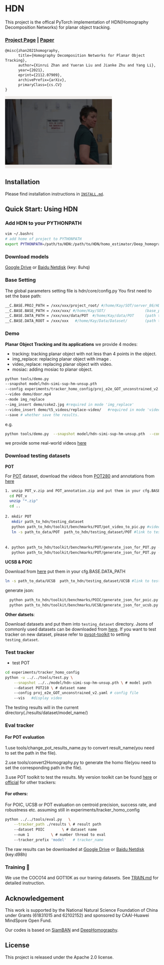 # HDN

This project is the offical PyTorch implementation of HDN(Homography Decomposition Networks) for planar object tracking.

### [Project Page](https://zhanxinrui.github.io/HDN-homepage/) | [Paper](https://arxiv.org/abs/2112.07909)

```
@misc{zhan2021homography,
      title={Homography Decomposition Networks for Planar Object Tracking}, 
      author={Xinrui Zhan and Yueran Liu and Jianke Zhu and Yang Li},
      year={2021},
      eprint={2112.07909},
      archivePrefix={arXiv},
      primaryClass={cs.CV}
}
```

<div align="left">
  <img src="./demo/output/demo.gif" width="350px" />
</div>

## Installation

Please find installation instructions in [`INSTALL.md`](INSTALL.md).

## Quick Start: Using HDN

### Add HDN to your PYTHONPATH
```bash
vim ~/.bashrc
# add home of project to PYTHONPATH
export PYTHONPATH=/path/to/HDN:/path/to/HDN/homo_estimator/Deep_homography/Oneline_DLTv1:$PYTHONPATH
```

### Download models

[Google Drive](https://drive.google.com/file/d/1eakDIJ8m4cZNaiJvWdKAYHyZt0hv2mAY/view?usp=sharing) or [Baidu Netdisk](https://pan.baidu.com/s/1z4B5oVDgDloTrrXNQn1E6w) (key: 8uhq)

### Base Setting
The global parameters setting file is hdn/core/config.py
You first need to set the base path:

```bash
__C.BASE.PROJ_PATH = /xxx/xxx/project_root/ #/home/Kay/SOT/server_86/HDN/   (path_to_hdn)
__C.BASE.BASE_PATH = /xxx/xxx/ #/home/Kay/SOT/                  (base_path_to_workspace)
__C.BASE.DATA_PATH = /xxx/xxx/data/POT  #/home/Kay/data/POT     (path to POT datasets)
__C.BASE.DATA_ROOT = /xxx/xxx   #/home/Kay/Data/Dataset/        (path to other datasets)
```

### Demo
**Planar Object Tracking and its applications**
we provide 4 modes: 
* tracking: tracking planar object with not less than 4 points in the object.
* img_replace: replacing planar object with image .
* video_replace: replacing planar object with video. 
* mosiac: adding mosiac to planar object.

```bash
python tools/demo.py 
--snapshot model/hdn-simi-sup-hm-unsup.pth 
--config experiments/tracker_homo_config/proj_e2e_GOT_unconstrained_v2.yaml 
--video demo/door.mp4 
--mode img_replace 
--img_insert demo/coke2.jpg #required in mode 'img_replace'  
--video_insert demo/t5_videos/replace-video/   #required in mode 'video_replace'
--save # whether save the results.
```
e.g.
```bash
python tools/demo.py  --snapshot model/hdn-simi-sup-hm-unsup.pth  --config experiments/tracker_homo_config/proj_e2e_GOT_unconstrained_v2.yaml --video demo/door.mp4 --mode img_replace --img_insert demo/coke2.jpg --save
```
we provide some real-world videos [here](https://www.aliyundrive.com/s/ycDqPLz5e3Z)


### Download testing datasets
**POT** 

For [POT](https://liangp.github.io/data/pot280/) dataset, download the videos from [POT280](https://pan.baidu.com/s/1boKIoXGFOWZ-uu9X6WzDCA.) and annotations from 
[here](https://liangp.github.io/data/pot280/annotation.zip)


```bash
1. unzip POT_v.zip and POT_annotation.zip and put them in your cfg.BASE.DATA_PATH #unzip the zip files
  cd POT_v
  unzip "*.zip"
  cd ..

2. mkdir POT
   mkdir path_to_hdn/testing_dataset
   python path_to_hdn/toolkit/benchmarks/POT/pot_video_to_pic.py #video to images  
   ln -s path_to_data/POT  path_to_hdn/testing_dataset/POT #link to testing_datasets


4. python path_to_hdn/toolkit/benchmarks/POT/generate_json_for_POT.py --dataset POT210 #generate json annotation for POT
   python path_to_hdn/toolkit/benchmarks/POT/generate_json_for_POT.py --dataset POT280 

```
**UCSB & POIC**

Download from [here](http://webdocs.cs.ualberta.ca/~vis/mtf/) 
put them in your cfg.BASE.DATA_PATH
```bash
ln -s path_to_data/UCSB  path_to_hdn/testing_dataset/UCSB #link to testing_datasets
```

generate json: 
```bash
  python path_to_hdn/toolkit/benchmarks/POIC/generate_json_for_poic.py #generate json annotation for POT
  python path_to_hdn/toolkit/benchmarks/UCSB/generate_json_for_ucsb.py #generate json annotation for POT
```

**Other datsets**:

Download datasets and put them into `testing_dataset` directory. Jsons of commonly used datasets can be downloaded from [here](https://drive.google.com/drive/folders/10cfXjwQQBQeu48XMf2xc_W1LucpistPI). If you want to test tracker on new dataset, please refer to [pysot-toolkit](https://github.com/StrangerZhang/pysot-toolkit) to setting `testing_dataset`.





### Test tracker

- test POT
```bash
cd experiments/tracker_homo_config
python -u ../../tools/test.py \
	--snapshot ../../model/hdn-simi-sup-hm-unsup.pth \ # model path 
	--dataset POT210 \ # dataset name
	--config proj_e2e_GOT_unconstrained_v2.yaml # config file
	--vis   #display video
```

The testing results will in the current directory(./results/dataset/model_name/)


### Eval tracker

#### For POT evaluation

1.use tools/change_pot_results_name.py to convert result_name(you need to set the path in the file).

2.use tools/convert2Homography.py to generate the homo file(you need to set the corresponding path in the file).

3.use POT toolkit to test the results. My version toolkit can be found [here](https://github.com/zhanxinrui/POT_evaluation_toolkit)
or [official](https://drive.google.com/file/d/1oRbi4p-PFqKPOt4SvKVJP0wkGfb1ZR9b/view?usp=sharing)
for other trackers:

#### For others:
For POIC, UCSB or POT evaluation on centroid precision, success rate, and robustness etc.
assuming still in experiments/tracker_homo_config
``` bash
python ../../tools/eval.py 	 \
	--tracker_path ./results \ # result path
	--dataset POIC        \ # dataset name
	--num 1 		 \ # number thread to eval
	--tracker_prefix 'model'   # tracker_name
```

The raw results can be downloaded at [Google Drive](https://drive.google.com/drive/folders/1xJTBITgMyvfUmeZqdzA5GX_ZMMEgLwbt?usp=sharing) or [Baidu Netdisk](https://pan.baidu.com/s/1A6CcOBqyD3FU3illbNew6Q) (key:d98h)
###  Training :wrench:
We use the COCO14 and GOT10K as our traning datasets.
See [TRAIN.md](TRAIN.md) for detailed instruction.


## Acknowledgement
This work is supported by the National Natural Science Foundation of China under Grants (61831015 and 62102152) and sponsored by CAAI-Huawei MindSpore Open Fund. 

Our codes is based on [SiamBAN](https://github.com/hqucv/siamban) and [DeepHomography](https://github.com/JirongZhang/DeepHomography).

## License

This project is released under the Apache 2.0 license. 